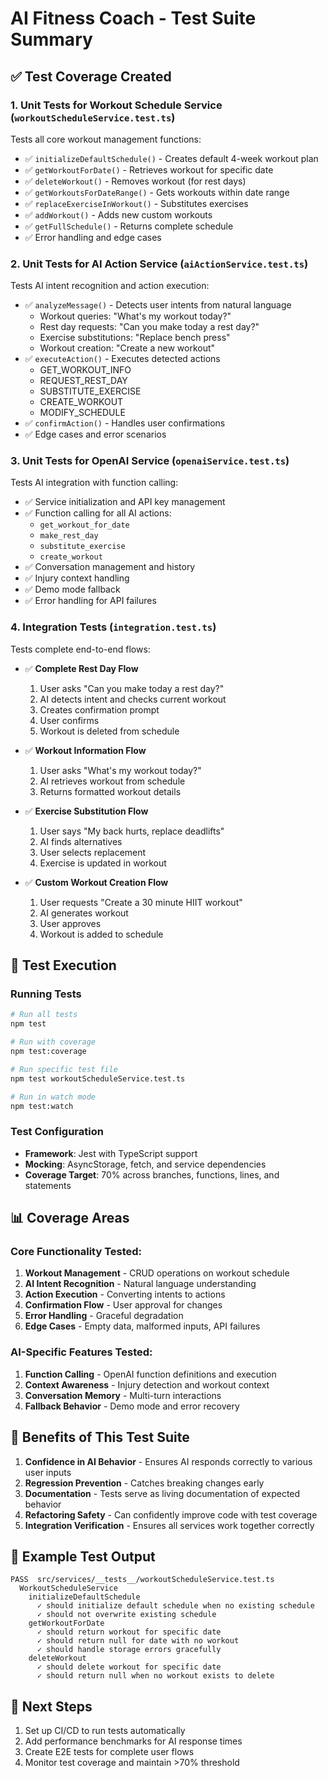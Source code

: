 # AI Fitness Coach - Test Suite Summary

## ✅ Test Coverage Created

### 1. **Unit Tests for Workout Schedule Service** (`workoutScheduleService.test.ts`)
Tests all core workout management functions:
- ✅ `initializeDefaultSchedule()` - Creates default 4-week workout plan
- ✅ `getWorkoutForDate()` - Retrieves workout for specific date
- ✅ `deleteWorkout()` - Removes workout (for rest days)
- ✅ `getWorkoutsForDateRange()` - Gets workouts within date range
- ✅ `replaceExerciseInWorkout()` - Substitutes exercises
- ✅ `addWorkout()` - Adds new custom workouts
- ✅ `getFullSchedule()` - Returns complete schedule
- ✅ Error handling and edge cases

### 2. **Unit Tests for AI Action Service** (`aiActionService.test.ts`)
Tests AI intent recognition and action execution:
- ✅ `analyzeMessage()` - Detects user intents from natural language
  - Workout queries: "What's my workout today?"
  - Rest day requests: "Can you make today a rest day?"
  - Exercise substitutions: "Replace bench press"
  - Workout creation: "Create a new workout"
- ✅ `executeAction()` - Executes detected actions
  - GET_WORKOUT_INFO
  - REQUEST_REST_DAY
  - SUBSTITUTE_EXERCISE
  - CREATE_WORKOUT
  - MODIFY_SCHEDULE
- ✅ `confirmAction()` - Handles user confirmations
- ✅ Edge cases and error scenarios

### 3. **Unit Tests for OpenAI Service** (`openaiService.test.ts`)
Tests AI integration with function calling:
- ✅ Service initialization and API key management
- ✅ Function calling for all AI actions:
  - `get_workout_for_date`
  - `make_rest_day`
  - `substitute_exercise`
  - `create_workout`
- ✅ Conversation management and history
- ✅ Injury context handling
- ✅ Demo mode fallback
- ✅ Error handling for API failures

### 4. **Integration Tests** (`integration.test.ts`)
Tests complete end-to-end flows:
- ✅ **Complete Rest Day Flow**
  1. User asks "Can you make today a rest day?"
  2. AI detects intent and checks current workout
  3. Creates confirmation prompt
  4. User confirms
  5. Workout is deleted from schedule
  
- ✅ **Workout Information Flow**
  1. User asks "What's my workout today?"
  2. AI retrieves workout from schedule
  3. Returns formatted workout details
  
- ✅ **Exercise Substitution Flow**
  1. User says "My back hurts, replace deadlifts"
  2. AI finds alternatives
  3. User selects replacement
  4. Exercise is updated in workout
  
- ✅ **Custom Workout Creation Flow**
  1. User requests "Create a 30 minute HIIT workout"
  2. AI generates workout
  3. User approves
  4. Workout is added to schedule

## 🧪 Test Execution

### Running Tests
```bash
# Run all tests
npm test

# Run with coverage
npm test:coverage

# Run specific test file
npm test workoutScheduleService.test.ts

# Run in watch mode
npm test:watch
```

### Test Configuration
- **Framework**: Jest with TypeScript support
- **Mocking**: AsyncStorage, fetch, and service dependencies
- **Coverage Target**: 70% across branches, functions, lines, and statements

## 📊 Coverage Areas

### Core Functionality Tested:
1. **Workout Management** - CRUD operations on workout schedule
2. **AI Intent Recognition** - Natural language understanding
3. **Action Execution** - Converting intents to actions
4. **Confirmation Flow** - User approval for changes
5. **Error Handling** - Graceful degradation
6. **Edge Cases** - Empty data, malformed inputs, API failures

### AI-Specific Features Tested:
1. **Function Calling** - OpenAI function definitions and execution
2. **Context Awareness** - Injury detection and workout context
3. **Conversation Memory** - Multi-turn interactions
4. **Fallback Behavior** - Demo mode and error recovery

## 🚀 Benefits of This Test Suite

1. **Confidence in AI Behavior** - Ensures AI responds correctly to various user inputs
2. **Regression Prevention** - Catches breaking changes early
3. **Documentation** - Tests serve as living documentation of expected behavior
4. **Refactoring Safety** - Can confidently improve code with test coverage
5. **Integration Verification** - Ensures all services work together correctly

## 📝 Example Test Output
```
PASS  src/services/__tests__/workoutScheduleService.test.ts
  WorkoutScheduleService
    initializeDefaultSchedule
      ✓ should initialize default schedule when no existing schedule
      ✓ should not overwrite existing schedule
    getWorkoutForDate
      ✓ should return workout for specific date
      ✓ should return null for date with no workout
      ✓ should handle storage errors gracefully
    deleteWorkout
      ✓ should delete workout for specific date
      ✓ should return null when no workout exists to delete
```

## 🎯 Next Steps
1. Set up CI/CD to run tests automatically
2. Add performance benchmarks for AI response times
3. Create E2E tests for complete user flows
4. Monitor test coverage and maintain >70% threshold
